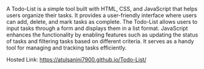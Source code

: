 A Todo-List is a simple tool built with HTML, CSS, and JavaScript that helps users organize their tasks. It provides a user-friendly interface where users can add, delete, and mark tasks as complete. The Todo-List allows users to input tasks through a form and displays them in a list format. JavaScript enhances the functionality by enabling features such as updating the status of tasks and filtering tasks based on different criteria. It serves as a handy tool for managing and tracking tasks efficiently.

Hosted Link: https://atulsanini7900.github.io/Todo-List/